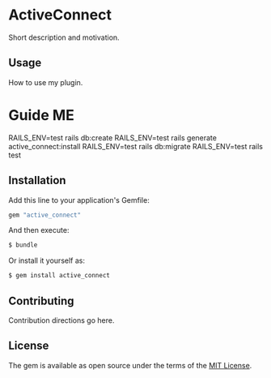 # ActiveConnect
Short description and motivation.

## Usage
How to use my plugin.


# Guide ME
RAILS_ENV=test rails db:create
RAILS_ENV=test rails generate active_connect:install
RAILS_ENV=test rails db:migrate
RAILS_ENV=test rails test

## Installation
Add this line to your application's Gemfile:

```ruby
gem "active_connect"
```

And then execute:
```bash
$ bundle
```

Or install it yourself as:
```bash
$ gem install active_connect
```

## Contributing
Contribution directions go here.

## License
The gem is available as open source under the terms of the [MIT License](https://opensource.org/licenses/MIT).
